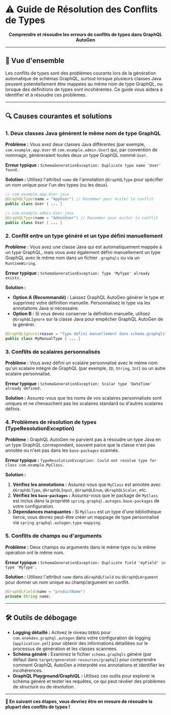# ⚠️ Guide de Résolution des Conflits de Types

<div align="center">

**Comprendre et résoudre les erreurs de conflits de types dans GraphQL AutoGen**

</div>

---

## 🎯 Vue d'ensemble

Les conflits de types sont des problèmes courants lors de la génération automatique de schémas GraphQL, surtout lorsque plusieurs classes Java peuvent potentiellement être mappées au même nom de type GraphQL, ou lorsque des définitions de types sont incohérentes. Ce guide vous aidera à identifier et à résoudre ces problèmes.

---

## 🔍 Causes courantes et solutions

### 1. Deux classes Java génèrent le même nom de type GraphQL

**Problème :** Vous avez deux classes Java différentes (par exemple, `com.example.app.User` et `com.example.admin.User`) qui, par convention de nommage, généreraient toutes deux un type GraphQL nommé `User`.

**Erreur typique :** `SchemaGenerationException: Duplicate type name 'User' found.`

**Solution :** Utilisez l'attribut `name` de l'annotation `@GraphQLType` pour spécifier un nom unique pour l'un des types (ou les deux).

```java
// com.example.app.User.java
@GraphQLType(name = "AppUser") // Renommer pour éviter le conflit
public class User { ... }

// com.example.admin.User.java
@GraphQLType(name = "AdminUser") // Renommer pour éviter le conflit
public class User { ... }
```

### 2. Conflit entre un type généré et un type défini manuellement

**Problème :** Vous avez une classe Java qui est automatiquement mappée à un type GraphQL, mais vous avez également défini manuellement un type GraphQL avec le même nom dans un fichier `.graphqls` ou via un `RuntimeWiring`.

**Erreur typique :** `SchemaGenerationException: Type 'MyType' already exists.`

**Solution :**
-   **Option A (Recommandé) :** Laissez GraphQL AutoGen générer le type et supprimez votre définition manuelle. Personnalisez le type via les annotations Java si nécessaire.
-   **Option B :** Si vous devez conserver la définition manuelle, utilisez `@GraphQLIgnore` sur la classe Java pour empêcher GraphQL AutoGen de la générer.

```java
@GraphQLIgnore(reason = "Type défini manuellement dans schema.graphqls")
public class MyManualType { ... }
```

### 3. Conflits de scalaires personnalisés

**Problème :** Vous avez défini un scalaire personnalisé avec le même nom qu'un scalaire intégré de GraphQL (par exemple, `ID`, `String`, `Int`) ou un autre scalaire personnalisé.

**Erreur typique :** `SchemaGenerationException: Scalar type 'DateTime' already defined.`

**Solution :** Assurez-vous que les noms de vos scalaires personnalisés sont uniques et ne chevauchent pas les scalaires standard ou d'autres scalaires définis.

### 4. Problèmes de résolution de types (TypeResolutionException)

**Problème :** GraphQL AutoGen ne parvient pas à résoudre un type Java en un type GraphQL correspondant, souvent parce que la classe n'est pas annotée ou n'est pas dans les `base-packages` scannés.

**Erreur typique :** `TypeResolutionException: Could not resolve type for class com.example.MyClass.`

**Solution :**
1.  **Vérifiez les annotations :** Assurez-vous que `MyClass` est annotée avec `@GraphQLType`, `@GraphQLInput`, `@GraphQLEnum`, `@GraphQLScalar`, etc.
2.  **Vérifiez les `base-packages` :** Assurez-vous que le package de `MyClass` est inclus dans la propriété `spring.graphql.autogen.base-packages` de votre configuration.
3.  **Dépendances manquantes :** Si `MyClass` est un type d'une bibliothèque tierce, vous devrez peut-être créer un mappage de type personnalisé via `spring.graphql.autogen.type-mapping`.

### 5. Conflits de champs ou d'arguments

**Problème :** Deux champs ou arguments dans le même type ou la même opération ont le même nom.

**Erreur typique :** `SchemaGenerationException: Duplicate field 'myField' in type 'MyType'.`

**Solution :** Utilisez l'attribut `name` dans `@GraphQLField` ou `@GraphQLArgument` pour donner un nom unique au champ/argument en conflit.

```java
@GraphQLField(name = "productName")
private String name;
```

---

## 🛠️ Outils de débogage

-   **Logging détaillé :** Activez le niveau `DEBUG` pour `com.enokdev.graphql.autogen` dans votre configuration de logging (`application.yml`) pour obtenir des informations détaillées sur le processus de génération et les classes scannées.
-   **Schéma généré :** Examinez le fichier `schema.graphqls` généré (par défaut dans `target/generated-resources/graphql`) pour comprendre comment GraphQL AutoGen a interprété vos annotations et identifier les incohérences.
-   **GraphQL Playground/GraphiQL :** Utilisez ces outils pour explorer le schéma généré et tester les requêtes, ce qui peut révéler des problèmes de structure ou de résolution.

---

**🎉 En suivant ces étapes, vous devriez être en mesure de résoudre la plupart des conflits de types !**
